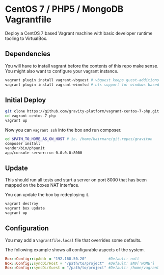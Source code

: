 # CentOS 7 / PHP5 / MongoDB Vagrantfile

Deploy a CentOS 7 based Vagrant machine with basic developer runtime tooling to VirtualBox.

## Dependencies

You will have to install vagrant before the contents of this repo make sense. You might also
want to configure your vagrant instance.

```bash
vagrant plugin install vagrant-vbguest # vbguest keeps guest-additions up2 date
vagrant plugin install vagrant-winnfsd # nfs support for windows based hosts
```

## Initial Deploy

```bash
git clone https://github.com/gravity-platform/vagrant-centos-7-php.git
cd vagrant-centos-7-php
vagrant up
```

Now you can ``vagrant ssh`` into the box and run composer.

```bash
cd $PATH_TO_HOME_AS_ON_HOST # ie. /home/hairmare/git.repos/graviton
composer install
vendor/bin/phpunit
app/console server:run 0.0.0.0:8000
```

## Update
This should run all tests and start a server on port 8000 that has been mapped on the boxes NAT interface.

You can update the box by redeploying it.

```bash
vagrant destroy
vagrant box update
vagrant up
```

## Configuration

You may add a ``Vagrantfile.local`` file that overrides some defaults.

The following example shows all configurable aspects of the system.

```ruby
Box::Config::ipAddr = "192.168.50.20"          #Default: null
Box::Config::syncDirHost = "/path/to/project"  #Default: ENV['HOME']
Box::Config::syncDirGuest = "/path/to/project" #Default: /home/vagrant
```

